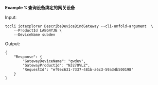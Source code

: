 **Example 1: 查询设备绑定的网关设备**



Input: 

```
tccli iotexplorer DescribeDeviceBindGateway --cli-unfold-argument  \
    --ProductId LAEG4YJE \
    --DeviceName subdev
```

Output: 
```
{
    "Response": {
        "GatewayDeviceName": "gwdev",
        "GatewayProductId": "NJ27OVLZ",
        "RequestId": "ef9ec631-7337-481b-a6c3-59a34b500198"
    }
}
```

